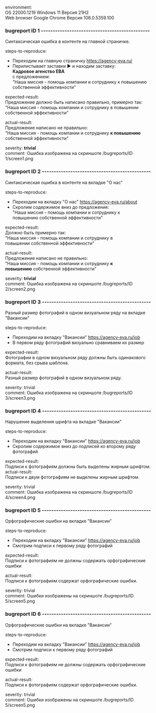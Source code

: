 

environment:   
    OS 22000.1219 Windows 11 Версия 21H2   
    Web browser Google Chrome Версия 108.0.5359.100
    
### bugreport ID 1 ----------------------------------------------
    
Синтаксическая ошибка в контенте на главной страничке.    
    
steps-to-reproduce:
  - Переходим на главную страничку https://agency-eva.ru/
  - Перилистывает заставки ▶️ и находим заставку:</br> __Кадровое агенство ЕВА__ </br>с предложением: </br> "Наша миссия - помощь компании и сотруднику  к повышению </br> собственной эффективности"
 
expected-result:</br>
Предложение должно быть написано правильно, примерно так: </br> "Наша миссия - помощь компании и сотруднику  в повышении </br> собственной эффективности"
    
actual-result:</br>
Предложение написано не правильно: </br> "Наша миссия - помощь компании и сотруднику  __к повышению__ </br> собственной эффективности"

severity: __trivial__  
comment: Ошибка изображена на скриншоте /bugreports/ID 1/screen1.png
  
    
### bugreport ID 2 ----------------------------------------------
    
Синтаксическая ошибка в контенте на вкладке "О нас"  
    
steps-to-reproduce:
  - Переходим на вкладку "О нас" https://agency-eva.ru/about
  - Скролим содержимое вниз до предложения: </br> "Наша миссия - помощь компании и сотруднику  к  </br> повышению собственной эффективности"
 
expected-result:</br>
Должно быть примерно так: </br> "Наша миссия - помощь компании и сотруднику  в  </br> повышении собственной эффективности"
    
actual-result:</br>
Предложение написано не правильно: </br> "Наша миссия - помощь компании и сотруднику  __к__ </br> __повышению__  собственной эффективности"
    
severity: __trivial__  
comment: Ошибка изображена на скриншоте /bugreports/ID 2/screen2.png
  
### bugreport ID 3 ----------------------------------------------

Разный размер фотографий в одном визуальном ряду на вкладке "Вакансии"

steps-to-reproduce:

  - Переходим на вкладку "Вакансии" https://agency-eva.ru/job
  - В первом ряду фотографий визуально сравниваем их размер

expected-result:</br>
Фотографии в одном визуальном ряду должны быть одинакового формата, без срыва шаблона.

actual-result:</br>
Разный размер фотографий в одном визуальном ряду.

severity: trivial</br>
comment: Ошибка изображена на скриншоте /bugreports/ID 3/screen3.png

### bugreport ID 4 ----------------------------------------------

Нарушение выделения шрифта на вкладке "Вакансии"

steps-to-reproduce:

  - Переходим на вкладку "Вакансии" https://agency-eva.ru/job
  - Скролим содержимое вниз до подписей ко второму ряду фотографий

expected-result:</br>
Подписи к фотографиям должны быть выделены жирным шрифтом.
actual-result:</br>
Подписи к двум фотографиям не выделены жирным шрифтом.

severity: trivial</br>
comment: Ошибка изображена на скриншоте /bugreports/ID 4/screen4.png

### bugreport ID 5 ----------------------------------------------

Орфографические ошибки на вкладке "Вакансии"

steps-to-reproduce:

  - Переходим на вкладку "Вакансии" https://agency-eva.ru/job
  - Смотрим подписи к первому ряду фотографий

expected-result:</br>
Подписи к фотографиям не должны содержать орфографические ошибки

actual-result:</br>
Подписи к фотографиям содержат орфографические ошибки.

severity: trivial</br>
comment: Ошибки изображены на скриншоте /bugreports/ID 5/screen5.png


### bugreport ID 6 ----------------------------------------------

Орфографические ошибки на вкладке "Вакансии"

steps-to-reproduce:

  - Переходим на вкладку "Вакансии" https://agency-eva.ru/job
  - Смотрим подписи к первому ряду фотографий

expected-result:</br>
Подписи к фотографиям не должны содержать орфографические ошибки

actual-result:</br>
Подписи к фотографиям содержат орфографические ошибки.

severity: trivial</br>
comment: Ошибки изображены на скриншоте /bugreports/ID 5/screen5.png



